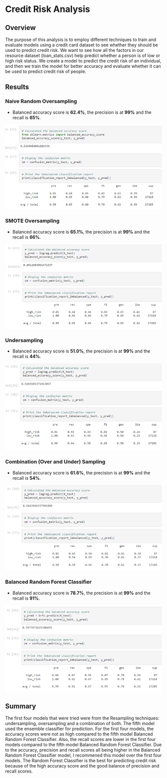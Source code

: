 # Credit Risk Analysis
## Overview
The purpose of this analysis is to employ different techniques to train and evaluate models using a credit card dataset to see whether they should be used to predict credit risk. We want to see how all the factors in our resource dataset (loan_stats.csv) help predict whether a person is of low or high risk status. We create a model to predict the credit risk of an individual, and then we train the model for better accuracy and evaluate whether it can be used to predict credit risk of people. 

## Results
### Naive Random Oversampling
* Balanced accuracy score is **62.4%**, the precision is at **99%** and the recall is **65%**.
<img src="https://github.com/kochx384/Credit_Risk_Analysis/blob/main/images/Naive_Random_Oversampling_results.PNG">

### SMOTE Oversampling
* Balanced accuracy score is **65.1%**, the precision is at **99%** and the recall is **66%**.
<img src="https://github.com/kochx384/Credit_Risk_Analysis/blob/main/images/SMOTE_Oversampling_results.PNG">

### Undersampling
* Balanced accuracy score is **51.0%**, the precision is at **99%** and the recall is **44%**.
<img src="https://github.com/kochx384/Credit_Risk_Analysis/blob/main/images/undersampling_results.PNG">

### Combination (Over and Under) Sampling
* Balanced accuracy score is **61.6%**, the precision is at **99%** and the recall is **54%**.
<img src="https://github.com/kochx384/Credit_Risk_Analysis/blob/main/images/combination_results.PNG">

### Balanced Random Forest Classifier
* Balanced accuracy score is **78.7%**, the precision is at **99%** and the recall is **91%**.
<img src="https://github.com/kochx384/Credit_Risk_Analysis/blob/main/images/Balanced_Random_Forest_Classifier_results.PNG">

## Summary
The first four models that were tried were from the Resampling techniques: undersampling, oversampling and a combination of both. The fifth model used the ensemble classifier for prediction. For the first four models, the accuracy scores were not as high compared to the fifth model Balanced Random Forest Classifier. Also, the recall scores are lower in the first four models compared to the fifth model Balanced Random Forest Classifier. Due to the accuracy, precision and recall scores all being higher in the Balanced Random Forest Classifier model, I recommened this model over the first four models. The Random Forest Classifier is the best for predicting credit risk because of the high accuracy score and the good balance of precision and recall scores.
